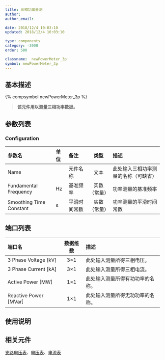 ```yaml
---
title: 三相功率量测
author:
author_email:

date: 2018/12/4 10:03:10
updated: 2018/12/4 10:03:10

type: components
category: -3000
order: 500

classname: _newPowerMeter_3p
symbol: newPowerMeter_3p
---
```


## 基本描述

{% compsymbol newPowerMeter_3p %}

> **该元件用以测量三相功率数据。**

## 参数列表

### Configuration

| 参数名                  | 单位 | 备注         |     类型     | 描述                                 |
| :---------------------- | :--- | :----------- | :----------: | :----------------------------------- |
| Name                    |      | 元件名称     |     文本     | 此处输入三相功率测量的名称（可缺省） |
| Fundamental Frequency   | Hz   | 基准频率     | 实数（常量） | 功率测量的基准频率                   |
| Smoothing Time Constant | s    | 平滑时间常数 | 实数（常量） | 功率测量的平滑时间常数               |

## 端口列表

| 端口名                  | 数据维数 | 描述                             |
| :---------------------- | :------: | :------------------------------- |
| 3 Phase Voltage \[kV\]  |   3×1    | 此处输入测量所得三相电压。       |
| 3 Phase Current \[kA\]  |   3×1    | 此处输入测量所得三相电流。       |
| Active Power \[MW\]     |   1×1    | 此处输入测量所得有功功率的名称。 |
| Reactive Power \[MVar\] |   1×1    | 此处输入测量所得无功功率的名称。 |

## 使用说明

## 相关元件

[支路电压表](comp_NewBranchVoltageMeter.md)、[电压表](comp_NewVoltageMeter.md)、[电流表](comp_NewCurrentMeter.md)
